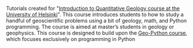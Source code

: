 Tutorials created for "[Introduction to Quantitative Geology course at the University of Helsinki](https://introqg-site.readthedocs.io/en/latest/)".
This course introduces students to how to study a handful of geoscientific problems using a bit of geology, math, and Python programming. 
The course is aimed at master’s students in geology or geophysics.
This course is designed to build upon the [Geo-Python course](https://geo-python.github.io/), which focuses exclusively on programming in Python

